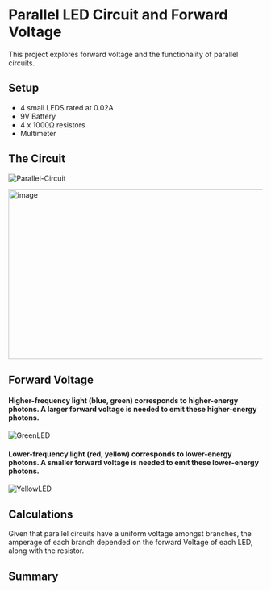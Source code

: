 # Parallel LED Circuit and Forward Voltage
This project explores forward voltage and the functionality of parallel circuits.

## Setup
* 4 small LEDS rated at 0.02A
* 9V Battery
* 4 x 1000Ω resistors
* Multimeter

## The Circuit

![Parallel-Circuit](https://github.com/user-attachments/assets/1f92e7cd-8548-4d49-bce9-434f5014572d)

<img width="736" height="336" alt="image" src="https://github.com/user-attachments/assets/ce25fedc-557d-4670-989f-73ed31cced24" />



## Forward Voltage
#### Higher-frequency light (blue, green) corresponds to higher-energy photons. A larger forward voltage is needed to emit these higher-energy photons.
![GreenLED](https://github.com/user-attachments/assets/da359e6f-9024-4d2a-9afc-1f5160e758df)

  
#### Lower-frequency light (red, yellow) corresponds to lower-energy photons. A smaller forward voltage is needed to emit these lower-energy photons.
![YellowLED](https://github.com/user-attachments/assets/1448bc86-52fc-4c75-b27c-1d8c9f4d04dc)

## Calculations
Given that parallel circuits have a uniform voltage amongst branches, the amperage of each branch depended on the forward Voltage of each LED, along with the resistor.

## Summary


